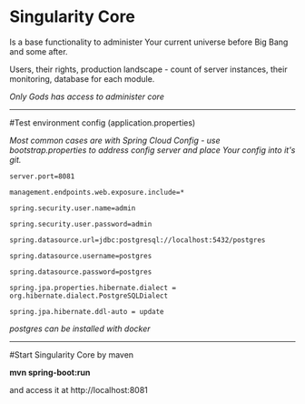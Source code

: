 # Singularity Core
Is a base functionality to administer Your current universe before Big Bang and some after.

Users, their rights, production landscape - count of server instances, their monitoring, database for each module.

*Only Gods has access to administer core*

---
#Test environment config (application.properties)

*Most common cases are with Spring Cloud Config - use bootstrap.properties to address config server and place Your config into it's git.*

<code>server.port=8081</code>

<code>management.endpoints.web.exposure.include=*</code>

<code>spring.security.user.name=admin</code>

<code>spring.security.user.password=admin</code>

<code>spring.datasource.url=jdbc:postgresql://localhost:5432/postgres</code>

<code>spring.datasource.username=postgres</code>

<code>spring.datasource.password=postgres</code>

<code>spring.jpa.properties.hibernate.dialect = org.hibernate.dialect.PostgreSQLDialect</code>

<code>spring.jpa.hibernate.ddl-auto = update</code>

*postgres can be installed with docker*

---
#Start Singularity Core by maven

__mvn spring-boot:run__

and access it at http://localhost:8081
